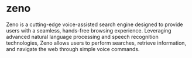 # zeno
Zeno is a cutting-edge voice-assisted search engine designed to provide users with a seamless, hands-free browsing experience. Leveraging advanced natural language processing and speech recognition technologies, Zeno allows users to perform searches, retrieve information, and navigate the web through simple voice commands.
